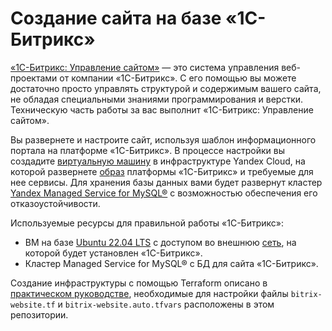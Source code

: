 # Создание сайта на базе «1С-Битрикс»

[«1С-Битрикс: Управление сайтом»](https://www.1c-bitrix.ru/products/cms/) — это система управления веб-проектами от компании «1С-Битрикс». С его помощью вы можете достаточно просто управлять структурой и содержимым вашего сайта, не обладая специальными знаниями программирования и верстки. Техническую часть работы за вас выполнит «1С-Битрикс: Управление сайтом».

Вы развернете и настроите сайт, используя шаблон информационного портала на платформе «1С-Битрикс». В процессе настройки вы создадите [виртуальную машину](https://yandex.cloud/ru/docs/compute/concepts/vm) в инфраструктуре Yandex Cloud, на которой развернете [образ](https://yandex.cloud/ru/docs/compute/concepts/image) платформы «1С-Битрикс» и требуемые для нее сервисы. Для хранения базы данных вами будет развернут кластер [Yandex Managed Service for MySQL®](https://yandex.cloud/ru/docs/managed-mysql) с возможностью обеспечения его отказоустойчивости.

Используемые ресурсы для правильной работы «1С-Битрикс»:
* ВМ на базе [Ubuntu 22.04 LTS](https://yandex.cloud/ru/marketplace/products/yc/ubuntu-22-04-lts) с доступом во внешнюю [сеть](https://yandex.cloud/ru/docs/vpc/concepts/network#network), на которой будет установлен «1С-Битрикс».
* Кластер Managed Service for MySQL® c БД для сайта «1С-Битрикс».

Создание инфраструктуры с помощью Terraform описано в [практическом руководстве](https://yandex.cloud/ru/docs/tutorials/web/bitrix-website/terraform), необходимые для настройки файлы `bitrix-website.tf` и `bitrix-website.auto.tfvars` расположены в этом репозитории.
